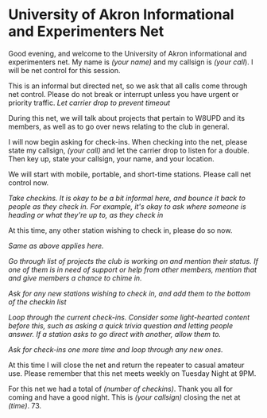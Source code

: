 University of Akron Informational and Experimenters Net
=======================================================

Good evening, and welcome to the University of Akron informational and
experimenters net. My name is *(your name)* and my callsign is *(your call*).
I will be net control for this session.

This is an informal but directed net, so we ask that all calls come through net
control. Please do not break or interrupt unless you have urgent or priority
traffic. *Let carrier drop to prevent timeout*

During this net, we will talk about projects that pertain to W8UPD and its
members, as well as to go over news relating to the club in general.

I will now begin asking for check-ins. When checking into the net, please
state my callsign, *(your call)* and let the carrier drop to listen for a
double. Then key up, state your callsign, your name, and your location.

We will start with mobile, portable, and short-time stations. Please
call net control now.

*Take checkins. It is okay to be a bit informal here, and bounce it back
to people as they check in. For example, it's okay to ask where someone
is heading or what they're up to, as they check in*

At this time, any other station wishing to check in, please do so now.

*Same as above applies here.*

*Go through list of projects the club is working on and mention their status.
If one of them is in need of support or help from other members, mention that
and give members a chance to chime in.*

*Ask for any new stations wishing to check in, and add them to the bottom of
the checkin list*

*Loop through the current check-ins. Consider some light-hearted content
before this, such as asking a quick trivia question and letting people answer.
If a station asks to go direct with another, allow them to.*

*Ask for check-ins one more time and loop through any new ones.*

At this time I will close the net and return the repeater to casual amateur
use. Please remember that this net meets weekly on Tuesday Night at 9PM.

For this net we had a total of *(number of checkins)*. Thank you all for coming
and have a good night. This is *(your callsign)* closing the net at *(time)*.
73.

